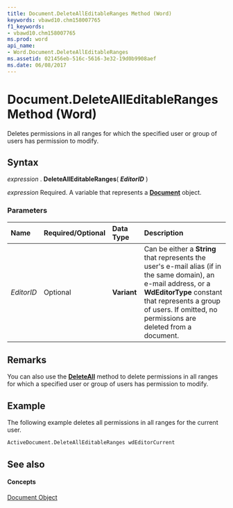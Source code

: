 ```yaml
---
title: Document.DeleteAllEditableRanges Method (Word)
keywords: vbawd10.chm158007765
f1_keywords:
- vbawd10.chm158007765
ms.prod: word
api_name:
- Word.Document.DeleteAllEditableRanges
ms.assetid: 021456eb-516c-5616-3e32-19d0b9908aef
ms.date: 06/08/2017
---
```



# Document.DeleteAllEditableRanges Method (Word)

Deletes permissions in all ranges for which the specified user or group of users has permission to modify.


## Syntax

 _expression_ . **DeleteAllEditableRanges**( **_EditorID_** )

 _expression_ Required. A variable that represents a **[Document](document-object-word.md)** object.


### Parameters



|**Name**|**Required/Optional**|**Data Type**|**Description**|
|:-----|:-----|:-----|:-----|
| _EditorID_|Optional| **Variant**|Can be either a **String** that represents the user's e-mail alias (if in the same domain), an e-mail address, or a **WdEditorType** constant that represents a group of users. If omitted, no permissions are deleted from a document.|

## Remarks

You can also use the **[DeleteAll](editor-deleteall-method-word.md)** method to delete permissions in all ranges for which a specified user or group of users has permission to modify.


## Example

The following example deletes all permissions in all ranges for the current user.


```vb
ActiveDocument.DeleteAllEditableRanges wdEditorCurrent
```


## See also


#### Concepts


[Document Object](document-object-word.md)

